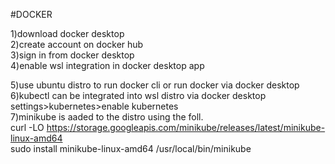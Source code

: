 #DOCKER</br>

1)download docker desktop</br>
2)create account on docker hub</br>
3)sign in from docker desktop</br>
4)enable wsl integration in docker desktop app</br>

5)use ubuntu distro to run docker cli or run docker via docker desktop</br>
6)kubectl can be integrated into wsl distro via docker desktop settings>kubernetes>enable kubernetes </br>
7)minikube is aaded to the distro using the foll.</br>
curl -LO https://storage.googleapis.com/minikube/releases/latest/minikube-linux-amd64</br>
sudo install minikube-linux-amd64 /usr/local/bin/minikube</br>


